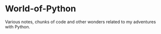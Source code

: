 # World-of-Python
Various notes, chunks of code and other wonders related to my adventures with Python.
